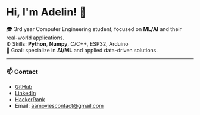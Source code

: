 # Hi, I'm Adelin! 👋  

🎓 3rd year Computer Engineering student, focused on **ML/AI** and their real-world applications.  
⚙️ Skills: **Python**, **Numpy**, C/C++, ESP32, Arduino  
🎯 Goal: specialize in **AI/ML** and applied data-driven solutions.  

---

### 📫 Contact
- [GitHub](https://github.com/adelinprelipcean)  
- [LinkedIn](https://www.linkedin.com/in/adelin-prelipcean-37a2211a0/)
- [HackerRank](https://www.hackerrank.com/profile/Adelin_P) 
- Email: aamoviescontact@gmail.com


